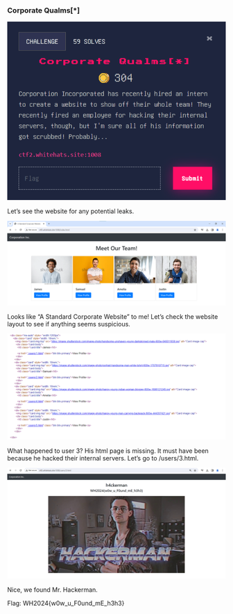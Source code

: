 ### Corporate Qualms[*]


![alt_text](images/image4.png "image_tooltip")


Let’s see the website for any potential leaks.


![alt_text](images/image15.png "image_tooltip")


Looks like “A Standard Corporate Website” to me! Let’s check the website layout to see if anything seems suspicious. 


![alt_text](images/image2.png "image_tooltip")


What happened to user 3? His html page is missing. It must have been because he hacked their internal servers. Let’s go to /users/3.html.


![alt_text](images/image8.png "image_tooltip")


Nice, we found Mr. Hackerman. 

Flag: WH2024{w0w_u_F0und_mE_h3h3}
